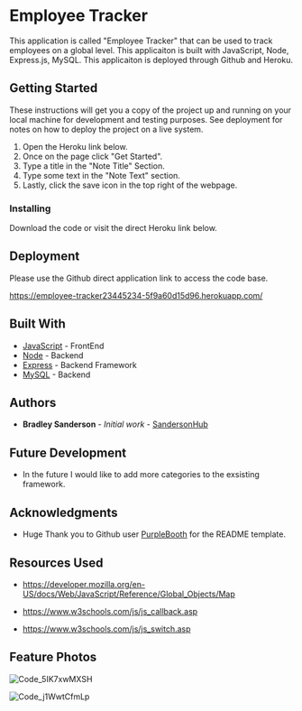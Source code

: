 # Employee Tracker

This application is called "Employee Tracker" that can be used to track employees on a global level. This applicaiton is built with JavaScript, Node, Express.js, MySQL. This applicaiton is deployed through Github and Heroku. 

## Getting Started

These instructions will get you a copy of the project up and running on your local machine for development and testing purposes. See deployment for notes on how to deploy the project on a live system.

1. Open the Heroku link below.
2. Once on the page click "Get Started".
3. Type a title in the "Note Title" Section.
4. Type some text in the "Note Text" section.
5. Lastly, click the save icon in the top right of the webpage.

### Installing

Download the code or visit the direct Heroku link below.

## Deployment

Please use the Github direct application link to access the code base.

https://employee-tracker23445234-5f9a60d15d96.herokuapp.com/

## Built With

* [JavaScript](https://www.javascript.com/) - FrontEnd
* [Node](https://nodejs.org/en) - Backend
* [Express](https://expressjs.com/) - Backend Framework
* [MySQL](https://www.mysql.com/) - Backend

## Authors

* **Bradley Sanderson** - *Initial work* - [SandersonHub](https://github.com/SandersonHub)

## Future Development

* In the future I would like to add more categories to the exsisting framework.

## Acknowledgments

* Huge Thank you to Github user [PurpleBooth](https://gist.github.com/PurpleBooth/109311bb0361f32d87a2) for the README template.

## Resources Used

* https://developer.mozilla.org/en-US/docs/Web/JavaScript/Reference/Global_Objects/Map

* https://www.w3schools.com/js/js_callback.asp

* https://www.w3schools.com/js/js_switch.asp

## Feature Photos

![Code_5IK7xwMXSH](https://github.com/SandersonHub/Employee-Tracker/assets/128574459/57628713-ff86-4c44-afb5-5777f8a40714)

![Code_j1WwtCfmLp](https://github.com/SandersonHub/Employee-Tracker/assets/128574459/cc30e671-ebf8-4256-92ec-1c97c9512dca)

